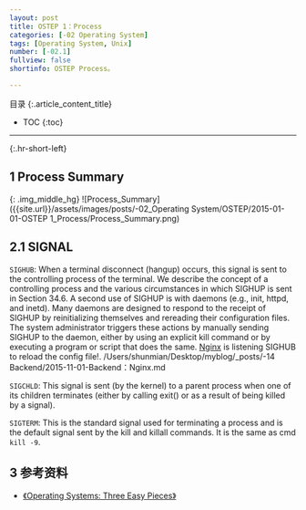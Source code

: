 ```yaml
---
layout: post
title: OSTEP 1：Process
categories: [-02 Operating System]
tags: [Operating System, Unix]
number: [-02.1]
fullview: false
shortinfo: OSTEP Process。

---
```

目录
{:.article_content_title}


* TOC
{:toc}

---
{:.hr-short-left}

## 1 Process Summary ##



{: .img_middle_hg}
![Process_Summary]({{site.url}}/assets/images/posts/-02_Operating System/OSTEP/2015-01-01-OSTEP 1_Process/Process_Summary.png)

## 2.1 SIGNAL

`SIGHUB`: When a terminal disconnect (hangup) occurs, this signal is sent to the controlling process of the terminal. We describe the concept of a controlling process and the various circumstances in which SIGHUP is sent in Section 34.6. A second use of SIGHUP is with daemons (e.g., init, httpd, and inetd). Many daemons are designed to respond to the receipt of SIGHUP by reinitializing themselves and rereading their configuration files. The system administrator triggers these actions by manually sending SIGHUP to the daemon, either by using an explicit kill command or by executing a program or script that does the same. [Nginx]({site.url}}/14%20backend/2015/11/01/Backend-Nginx.html) is listening SIGHUB to reload the config file!.
/Users/shunmian/Desktop/myblog/_posts/-14 Backend/2015-11-01-Backend：Nginx.md

`SIGCHLD`: This signal is sent (by the kernel) to a parent process when one of its children terminates (either by calling exit() or as a result of being killed by a signal).

`SIGTERM`: This is the standard signal used for terminating a process and is the default signal sent by the kill and killall commands. It is the same as cmd `kill -9`.


## 3 参考资料 ##

- [《Operating Systems: Three Easy Pieces》](http://pages.cs.wisc.edu/~remzi/OSTEP/)





